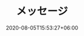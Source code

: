 ---
title:  "メッセージ"
date:   2020-08-05T15:53:27+06:00
draft: false
description: "This is meta description"
weight: 4
intro: "今のあなたが取り組むべき本当に大切なことは何か。\n
将来のキャリアを考えるうえで \n
知っておくといい私たちからのメッセージです。"
---